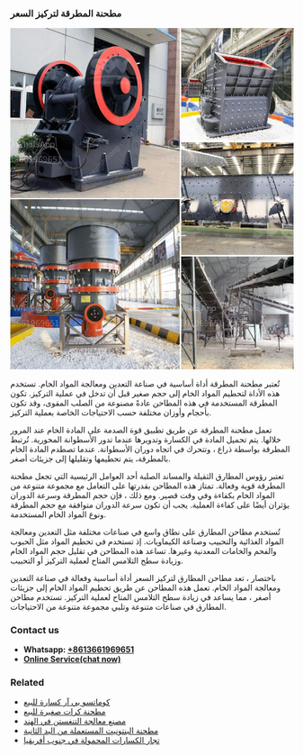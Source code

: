<h3>مطحنة المطرقة لتركيز السعر</h3><img src='1701854067.jpg' alt=''><p>تُعتبر مطحنة المطرقة أداة أساسية في صناعة التعدين ومعالجة المواد الخام. تستخدم هذه الأداة لتحطيم المواد الخام إلى حجم صغير قبل أن تدخل في عملية التركيز. تكون المطرقة المستخدمة في هذه المطاحن عادةً مصنوعة من الصلب المقوى، وقد تكون بأحجام وأوزان مختلفة حسب الاحتياجات الخاصة بعملية التركيز.</p><p>تعمل مطحنة المطرقة عن طريق تطبيق قوة الصدمة على المادة الخام عند المرور خلالها. يتم تحميل المادة في الكسارة وتدويرها عندما تدور الأسطوانة المحورية. تُرتبط المطرقة بواسطة ذراع ، وتتحرك في اتجاه دوران الأسطوانة. عندما تصطدم المادة الخام بالمطرقة، يتم تحطيمها وتقليلها إلى جزيئات أصغر.</p><p>تعتبر رؤوس المطارق الثقيلة والمساند الصلبة أحد العوامل الرئيسية التي تجعل مطحنة المطرقة قوية وفعالة. تمتاز هذه المطاحن بقدرتها على التعامل مع مجموعة متنوعة من المواد الخام بكفاءة وفي وقت قصير. ومع ذلك ، فإن حجم المطرقة وسرعة الدوران يؤثران أيضًا على كفاءة العملية. يجب أن تكون سرعة الدوران متوافقة مع حجم المطرقة ونوع المواد الخام المستخدمة.</p><p>تُستخدم مطاحن المطارق على نطاق واسع في صناعات مختلفة مثل التعدين ومعالجة المواد الغذائية والتحبيب وصناعة الكيماويات. إذ تستخدم في تحطيم المواد مثل الحبوب والفحم والخامات المعدنية وغيرها. تساعد هذه المطاحن في تقليل حجم المواد الخام وزيادة سطح التلامس المتاح لعملية التركيز أو التحبيب.</p><p>باختصار ، تعد مطاحن المطارق لتركيز السعر أداة أساسية وفعالة في صناعة التعدين ومعالجة المواد الخام. تعمل هذه المطاحن عن طريق تحطيم المواد الخام إلى جزيئات أصغر ، مما يساعد في زيادة سطح التلامس المتاح لعملية التركيز. تستخدم مطاحن المطارق في صناعات متنوعة وتلبي مجموعة متنوعة من الاحتياجات.</p><h3>Contact us</h3><ul><li><strong>Whatsapp:&nbsp;<a href="https://wa.me/8613661969651">+8613661969651</a></strong></li><li><a href="https://swt.shibang-china.com/?git&amp;zhl&amp;مطحنة المطرقة لتركيز السعر"><strong>Online Service(chat now)</strong></a></li></ul><h3>Related</h3><ul><li><a href='كوماتسو بي آر كسارة للبيع.md'>كوماتسو بي آر كسارة للبيع</a></li><li><a href='مطحنة كرات صغيرة للبيع.md'>مطحنة كرات صغيرة للبيع</a></li><li><a href='مصنع معالجة التنغستن في الهند.md'>مصنع معالجة التنغستن في الهند</a></li><li><a href='مطحنة البنتونيت المستعملة من اليد الثانية.md'>مطحنة البنتونيت المستعملة من اليد الثانية</a></li><li><a href='تجار الكسارات المحمولة في جنوب أفريقيا.md'>تجار الكسارات المحمولة في جنوب أفريقيا</a></li></ul>